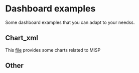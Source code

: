 # Dashboard examples
Some dashboard examples that you can adapt to your needss.

## Chart_xml
This [file](misp_charts.xml) provides some charts related to MISP
## Other
